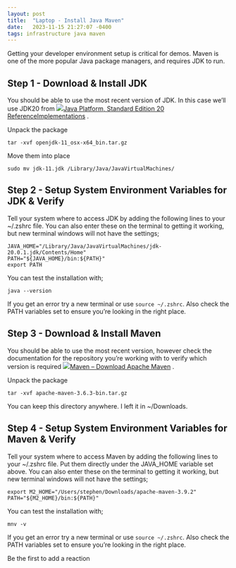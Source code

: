 ```yaml
---
layout: post
title:  "Laptop - Install Java Maven"
date:   2023-11-15 21:27:07 -0400
tags: infrastructure java maven
---
```

Getting your developer environment setup is critical for demos. Maven is one of the more popular Java package managers, and requires JDK to run.

## Step 1 - Download & Install JDK

You should be able to use the most recent version of JDK. In this case we’ll use JDK20 from [![](Laptop%20Install%20Java%20&%20maven%20-%20Stephen%20Perciballi%20-%20Confluence/nanoduke.ico)Java Platform, Standard Edition 20 ReferenceImplementations](https://jdk.java.net/java-se-ri/20) .

Unpack the package

`tar -xvf openjdk-11_osx-x64_bin.tar.gz`

Move them into place

`sudo mv jdk-11.jdk /Library/Java/JavaVirtualMachines/`

## Step 2 - Setup System Environment Variables for JDK & Verify

Tell your system where to access JDK by adding the following lines to your ~/.zshrc file. You can also enter these on the terminal to getting it working, but new terminal windows will not have the settings;

`JAVA_HOME="/Library/Java/JavaVirtualMachines/jdk-20.0.1.jdk/Contents/Home"`  
`PATH="${JAVA_HOME}/bin:${PATH}"`  
`export PATH`

You can test the installation with;

`java --version`

If you get an error try a new terminal or use `source ~/.zshrc`. Also check the PATH variables set to ensure you’re looking in the right place.

## Step 3 - Download & Install Maven

You should be able to use the most recent version, however check the documentation for the repository you’re working with to verify which version is required [![](Laptop%20Install%20Java%20&%20maven%20-%20Stephen%20Perciballi%20-%20Confluence/favicon.ico)Maven – Download Apache Maven](https://maven.apache.org/download.cgi) .

Unpack the package

`tar -xvf apache-maven-3.6.3-bin.tar.gz`

You can keep this directory anywhere. I left it in ~/Downloads.

## Step 4 - Setup System Environment Variables for Maven & Verify

Tell your system where to access Maven by adding the following lines to your ~/.zshrc file. Put them directly under the JAVA\_HOME variable set above. You can also enter these on the terminal to getting it working, but new terminal windows will not have the settings;

`export M2_HOME="/Users/stephen/Downloads/apache-maven-3.9.2"`  
`PATH="${M2_HOME}/bin:${PATH}"`

You can test the installation with;

`mnv -v`

If you get an error try a new terminal or use `source ~/.zshrc`. Also check the PATH variables set to ensure you’re looking in the right place.

Be the first to add a reaction